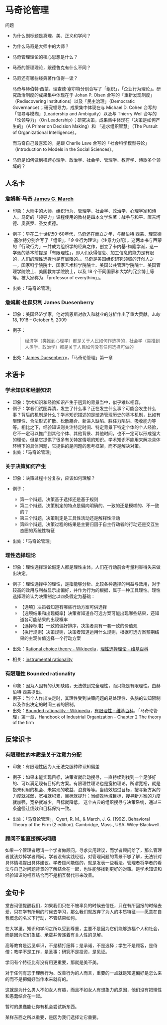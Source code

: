 # 马奇论管理

问题

- 为什么副标题是真理、美、正义和学问？
- 为什么马奇是大师中的大师？
- 马奇管理理论的核心思想是什么？
- 马奇的管理理论，跟德鲁克有什么不同？
- 马奇还有哪些经典著作值得一读？

	马奇与赫伯特·西蒙、理查德·塞尔特分别合写了「组织」，「企业行为理论」。研究政治制度的成果集中体现在于 Johan P. Olsen 合写的「重新发现制度」（Rediscovering Institutions）以及「民主治理」（Democratic Governance）；研究领导力，成果集中体现在与 Michael D. Cohen 合写的「领导与模糊」（Leadership and Ambiguity）以及与 Thierry Weil 合写的「论领导力」（On Leadership）；研究决策，成果集中体现在「决策是如何产生的」（A Primer on Decision Making）和 「追求组织智慧」（The Pursuit of Organizational Intelligence）。

	而马奇自己最喜欢的，是跟 Charlie Lave 合写的「社会科学模型导论」（Introduction to Models in the Social Sciences）。

- 马奇是如何做到横跨心理学、政治学、社会学、管理学、教育学、诗歌多个领域的？


## 人名卡

### 詹姆斯·马奇 [James G. March](https://en.wikipedia.org/wiki/James_G._March)
- 印象：大师中的大师，组织行为、管理学、社会学、政治学、心理学家和诗人。马奇的「领导力」课程使用的教材是四本文学名著：战争与和平、唐吉坷德、奥赛罗、圣女贞德。

- 例子：早在二十世纪50-60年代，马奇还在而立之年，与赫伯特·西蒙、理查德·塞尔特分别合写了「组织」，「企业行为理论」（注意力分配）。这两本书与西蒙的「行政行为」一并成为组织学的经典之作，创立了卡内基-梅隆学派，这一学派的基本前提是「有限理性」，即人们获得信息、加工信息的能力是有限的，人们的理性选择也是有局限的。。马奇是美国组织研究领域的开创人之一，国家科学院院士、国家艺术科学院院士、美国公共管理学院院士、美国管理学院院士、美国教育学院院士，以及 18 个不同国家和大学的冗余博士等等。被大家称为 「professor of everything」。

- 出处：「马奇论管理」

### 詹姆斯·杜森贝利 James Duesenberry 
- 印象：美国经济学家，他对凯恩斯对收入和就业的分析作出了重大贡献。July 18, 1918 – October 5, 2009
- 例子：

	> 经济学（类推到心理学）都是关于人民如何作选择的，社会学（类推到人类学、政治学）都是关于人民如何没有任何选择可做的
	
- 出处：[James Duesenberry](https://en.wikipedia.org/wiki/James_Duesenberry)，「马奇论管理」第一章

## 术语卡

### 学术知识和经验知识
- 印象：学术知识和经验知识产生于迥异的背景当中，似乎难以相容。
- 例子：学者们试图弄清，发生了什么事？正在发生什么事？可能会发生什么事？背后的机制是什么？学术知识描述的是塑造管理历史的基本机制，比如有限理性、合法形式扩散、松散耦合、新进入缺陷、胜任力陷阱、吸收能力等等。相比之下，经验知识则关注特定时间、特定背景下特定个体的个人经验，它不一定可以推广到其他个体、其他背景、其他时间，也不一定可以形成强大的理论，但是它提供了很多有关特定情境的知识。学术知识不能用来解决具体环境下的具体问题，它提供的是问题的思考框架，而不是解决对策。
- 出处：「马奇论管理」

### 关于决策如何产生
- 印象：决策过程十分复杂，应该如何理解？
- 例子：

	+ 第一个辩题，决策基于选择还是基于规则
	+ 第二个辩题，决策制定的特点是偏向明确的、一致的还是模糊的、不一致的？
	+ 第三个辩题，决策制定是工具性活动还是解释性活动
	+ 第四个辩题，决策过程的结果是主要归因于自主行动者的行动还是交互生态圈的系统性特征
- 出处：「马奇论管理」

### 理性选择理论
- 印象：理性选择理论假定人都是理性主体，人们在行动前会考量利害得失来做出决定。
- 例子：理性选择中的理性，是指能够分析、比较各种选择的利益与效用，对于较高的效用与利益显示出偏好，并作为行为的根据，属于一种工具理性。理性选择理论认为决策制定以四条假定为基础：

	+ 【选项】决策者知道有哪些行动方案可供选择
	+ 【选项结果和出现概率】决策者知道各可选方案可能出现哪些结果，还知道各可能结果的出现概率
	+ 【选择标准】一致的偏好排序，决策者具有一套一致的价值观
	+ 【执行规则】决策规则，决策者知道运用什么规则，根据可选方案预期结果的主观价值选择一个行动方案
- 出处：[Rational choice theory - Wikipedia](https://en.wikipedia.org/wiki/Rational_choice_theory)，[理性选择理论 - 维基百科](https://zh.wikipedia.org/wiki/%E7%90%86%E6%80%A7%E9%81%B8%E6%93%87%E7%90%86%E8%AB%96)
- 相关：[instrumental rationality](https://en.wikipedia.org/wiki/Instrumental_rationality)

### 有限理性 Bounded rationality
- 印象：因为人固有的认知缺陷，无法做到完全理性，而只能是有限理性。由赫伯特·西蒙提出。
- 例子：当个人作出决定时，其理性受到决策问题的易处理性、头脑的认知限制以及作出决定的时间三者的限制。
- 出处：[Bounded rationality - Wikipedia](https://en.wikipedia.org/wiki/Bounded_rationality)，[有限理性 - 维基百科](https://zh.wikipedia.org/wiki/%E6%9C%89%E9%99%90%E7%90%86%E6%80%A7)，「马奇论管理」第一章，Handbook of Industrial Organization - Chapter 2 The theory of the firm


## 反常识卡

### 有限理性的本质是关于注意力分配
- 印象：有限理性因为人无法克服种种认知偏差
- 例子：如果未能实现目标，决策者就启动搜寻，一直持续到找到一个足够好的、可以满足现有目标的方案。有限理性理论也是宽裕理论，所谓宽裕，就是指未利用的机会、未实现的收益、浪费等等。当绩效超过目标，搜寻新方案的力度就减弱，宽裕就积累，目标就提升；当绩效地域目标，搜寻新方案的力度就加强，宽裕就减少，目标就降低。
	这个古典的组织搜寻与决策系统，通过三条途径让绩效和目标保持一致。

- 出处：「马奇论管理」，Cyert, R. M., & March, J. G. (1992). Behavioral Theory of the Firm (2 edition). Cambridge, Mass., USA: Wiley-Blackwell.


### 顾问不能直接解决问题

如果一个管理者聘请一个学者做顾问，寻求实用建议，而学者顾问给了，那么管理者就该炒掉学者顾问。学者没有实践经验，对管理问题的背景不够了解，无法针对具体情境提出具体建议。学者顾问能做的，就是发表一些看法。管理者将学者的看法与自己对问题背景的了解结合在一起，也许能够找到更好的对策。是学术知识和经验知识的相互结合而不是相互替代带来改善。

## 金句卡
堂吉诃德提醒我们，如果我们只在不被辜负的时候去信任，只在有所回报的时候去爱，只在学有所用的时候去学习，那么我们就放弃了为人的本质特征——愿意在自我概念的名义下行动，不管结果如何。

在大学里，知识和学问之所以受到尊重，主要不是因为它们能够造福个人和社会，而是因为它们象征、承载并传递着有关人性的见解。

高等教育是远见卓识，不是精打细算；是承诺，不是选择；学生不是顾客，是侍僧；教学不是工作，是圣事；研究不是投资，是见证。

学问有个特征比有没有用更重要，那就是美不美。

对于任何有志于理解行为、改善行为的人而言，重要的一点就是知道偏好是怎么来的而不是把偏好当作本来就有的。

这就是为什么男人不如女人有趣，而且不如女人有想象力的原因，他们没有把理性和愚蠢结合在一起。

暂时的愚蠢能让你有机会尝试新东西。

某样东西之所以重要，是因为我们选择让它重要。